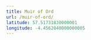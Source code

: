 ```yaml
---
title: Muir of Ord
url: /muir-of-ord/
latitude: 57.51731830000001
longitude: -4.4562040000000005
---
```

